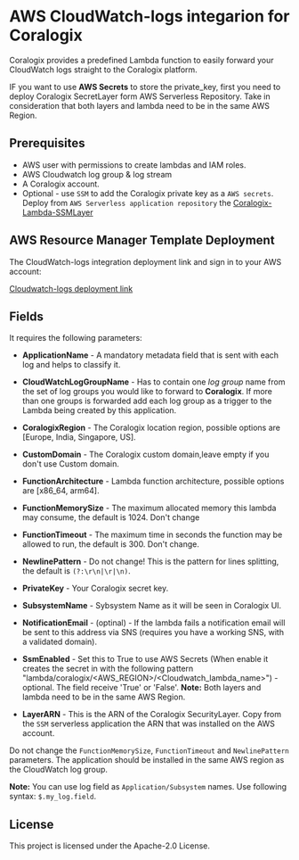 # AWS CloudWatch-logs integarion for Coralogix

Coralogix provides a predefined Lambda function to easily forward your CloudWatch logs straight to the Coralogix platform.

IF you want to use **AWS Secrets** to store the private_key, first you need to deploy Coralogix SecretLayer form AWS Serverless Repository.
Take in consideration that both layers and lambda need to be in the same AWS Region.

## Prerequisites

* AWS user with permissions to create lambdas and IAM roles.
* AWS Cloudwatch log group & log stream
* A Coralogix account.
* Optional - use ``SSM`` to add the Coralogix private key as a ``AWS secrets``. Deploy from ``AWS Serverless application repository`` the [Coralogix-Lambda-SSMLayer](https://serverlessrepo.aws.amazon.com/applications/eu-central-1/597078901540/Coralogix-Lambda-SSMLayer)

## AWS Resource Manager Template Deployment

The CloudWatch-logs integration deployment link and sign in to your AWS account:

[Cloudwatch-logs deployment link](https://serverlessrepo.aws.amazon.com/applications/eu-central-1/597078901540/Coralogix-CloudWatch)


## Fields

It requires the following parameters:

* **ApplicationName** - A mandatory metadata field that is sent with each log and helps to classify it.

* **CloudWatchLogGroupName** - Has to contain one *log group* name from the set of log groups you would like to forward to **Coralogix**. If more than one groups is forwarded add each log group as a trigger to the Lambda being created by this application.

* **CoralogixRegion** - The Coralogix location region, possible options are [Europe, India, Singapore, US].

* **CustomDomain** - The Coralogix custom domain,leave empty if you don't use Custom domain.

* **FunctionArchitecture** - Lambda function architecture, possible options are [x86_64, arm64]. 

* **FunctionMemorySize** - The maximum allocated memory this lambda may consume, the default is 1024. Don't change

* **FunctionTimeout** - The maximum time in seconds the function may be allowed to run, the default is 300. Don't change.

* **NewlinePattern** - Do not change! This is the pattern for lines splitting, the default is ``(?:\r\n|\r|\n)``.

* **PrivateKey** - Your Coralogix secret key.

* **SubsystemName** - Sybsystem Name as it will be seen in Coralogix UI.

* **NotificationEmail** - (optinal) - If the lambda fails a notification email will be sent to this address via SNS (requires you have a working SNS, with a validated domain).

* **SsmEnabled** - Set this to True to use AWS Secrets  (When enable it creates the secret in with the following pattern "lambda/coralogix/<AWS_REGION>/<Cloudwatch_lambda_name>") - optional. The field receive 'True' or 'False'. 
**Note:** Both layers and lambda need to be in the same AWS Region.


* **LayerARN** - This is the ARN of the Coralogix SecurityLayer. Copy from the ``SSM`` serverless application the ARN that was installed on the AWS account. 

Do not change the `FunctionMemorySize`, `FunctionTimeout` and `NewlinePattern` parameters. 
The application should be installed in the same AWS region as the CloudWatch log group.

**Note:** You can use log field as `Application/Subsystem` names. Use following syntax: `$.my_log.field`.


## License

This project is licensed under the Apache-2.0 License.
